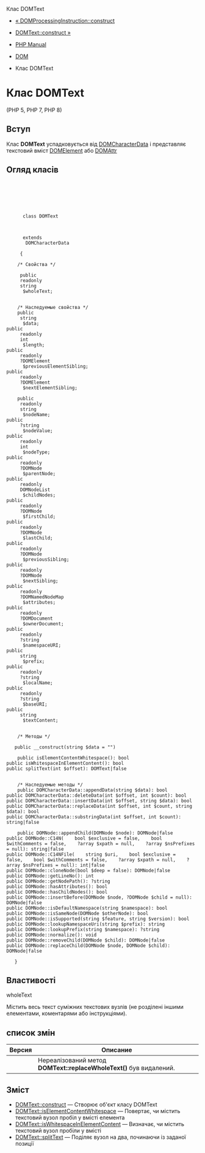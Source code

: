 Клас DOMText

-   [« DOMProcessingInstruction::construct](domprocessinginstruction.construct.md)
    
-   [DOMText::construct »](domtext.construct.md)
    
-   [PHP Manual](index.md)
    
-   [DOM](book.dom.md)
    
-   Клас DOMText
    

# Клас DOMText

(PHP 5, PHP 7, PHP 8)

## Вступ

Клас **DOMText** успадковується від [DOMCharacterData](class.domcharacterdata.md) і представляє текстовий вміст [DOMElement](class.domelement.md) або [DOMAttr](class.domattr.md)

## Огляд класів

```classsynopsis

     
    

    
     
      class DOMText
     

     
      extends
       DOMCharacterData
     
     {

    /* Свойства */
    
     public
     readonly
     string
      $wholeText;


    /* Наследуемые свойства */
    public
     string
      $data;
public
     readonly
     int
      $length;
public
     readonly
     ?DOMElement
      $previousElementSibling;
public
     readonly
     ?DOMElement
      $nextElementSibling;

    public
     readonly
     string
      $nodeName;
public
     ?string
      $nodeValue;
public
     readonly
     int
      $nodeType;
public
     readonly
     ?DOMNode
      $parentNode;
public
     readonly
     DOMNodeList
      $childNodes;
public
     readonly
     ?DOMNode
      $firstChild;
public
     readonly
     ?DOMNode
      $lastChild;
public
     readonly
     ?DOMNode
      $previousSibling;
public
     readonly
     ?DOMNode
      $nextSibling;
public
     readonly
     ?DOMNamedNodeMap
      $attributes;
public
     readonly
     ?DOMDocument
      $ownerDocument;
public
     readonly
     ?string
      $namespaceURI;
public
     string
      $prefix;
public
     readonly
     ?string
      $localName;
public
     readonly
     ?string
      $baseURI;
public
     string
      $textContent;


    /* Методы */
    
   public __construct(string $data = "")

    public isElementContentWhitespace(): bool
public isWhitespaceInElementContent(): bool
public splitText(int $offset): DOMText|false


    /* Наследуемые методы */
    public DOMCharacterData::appendData(string $data): bool
public DOMCharacterData::deleteData(int $offset, int $count): bool
public DOMCharacterData::insertData(int $offset, string $data): bool
public DOMCharacterData::replaceData(int $offset, int $count, string $data): bool
public DOMCharacterData::substringData(int $offset, int $count): string|false

    public DOMNode::appendChild(DOMNode $node): DOMNode|false
public DOMNode::C14N(    bool $exclusive = false,    bool $withComments = false,    ?array $xpath = null,    ?array $nsPrefixes = null): string|false
public DOMNode::C14NFile(    string $uri,    bool $exclusive = false,    bool $withComments = false,    ?array $xpath = null,    ?array $nsPrefixes = null): int|false
public DOMNode::cloneNode(bool $deep = false): DOMNode|false
public DOMNode::getLineNo(): int
public DOMNode::getNodePath(): ?string
public DOMNode::hasAttributes(): bool
public DOMNode::hasChildNodes(): bool
public DOMNode::insertBefore(DOMNode $node, ?DOMNode $child = null): DOMNode|false
public DOMNode::isDefaultNamespace(string $namespace): bool
public DOMNode::isSameNode(DOMNode $otherNode): bool
public DOMNode::isSupported(string $feature, string $version): bool
public DOMNode::lookupNamespaceUri(string $prefix): string
public DOMNode::lookupPrefix(string $namespace): ?string
public DOMNode::normalize(): void
public DOMNode::removeChild(DOMNode $child): DOMNode|false
public DOMNode::replaceChild(DOMNode $node, DOMNode $child): DOMNode|false

   }
```

## Властивості

wholeText

Містить весь текст суміжних текстових вузлів (не розділені іншими елементами, коментарями або інструкціями).

## список змін

| Версия | Описание |
| --- | --- |
|  | Нереалізований метод **DOMText::replaceWholeText()** був видалений. |

## Зміст

-   [DOMText::construct](domtext.construct.md) — Створює об'єкт класу DOMText
-   [DOMText::isElementContentWhitespace](domtext.iselementcontentwhitespace.md) — Повертає, чи містить текстовий вузол пробіл у вмісті елемента
-   [DOMText::isWhitespaceInElementContent](domtext.iswhitespaceinelementcontent.md) — Визначає, чи містить текстовий вузол пробіли у вмісті
-   [DOMText::splitText](domtext.splittext.md) — Поділяє вузол на два, починаючи із заданої позиції